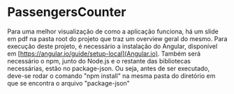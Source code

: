 # PassengersCounter

Para uma melhor visualização de como a aplicação funciona, há um slide em pdf na pasta root do projeto que traz um overview geral do mesmo.
Para execução deste projeto, é necessário a instalação do Angular, disponível em [https://angular.io/guide/setup-local](Angular.io).
Também será necessário o npm, junto do Node.js e o restante das bibliotecas necessárias, estão no package-json. Ou seja, antes de ser executado, deve-se rodar o comando "npm install" na mesma pasta do diretório em que se encontra o arquivo "package-json"
